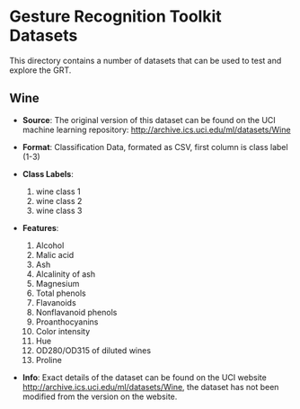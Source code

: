 # Gesture Recognition Toolkit Datasets

This directory contains a number of datasets that can be used to test and explore the GRT.

## Wine

- **Source**: The original version of this dataset can be found on the UCI machine learning repository: http://archive.ics.uci.edu/ml/datasets/Wine

- **Format**: Classification Data, formated as CSV, first column is class label (1-3)

- **Class Labels**:
	1. wine class 1
	2. wine class 2
	3. wine class 3

- **Features**:
	1. Alcohol 
	2. Malic acid 
	3. Ash 
	4. Alcalinity of ash 
	5. Magnesium 
	6. Total phenols 
	7. Flavanoids 
	8. Nonflavanoid phenols 
	9. Proanthocyanins 
	10. Color intensity 
	11. Hue 
	12. OD280/OD315 of diluted wines 
	13. Proline 

- **Info**: Exact details of the dataset can be found on the UCI website http://archive.ics.uci.edu/ml/datasets/Wine, the dataset has not been modified from the
version on the website.




